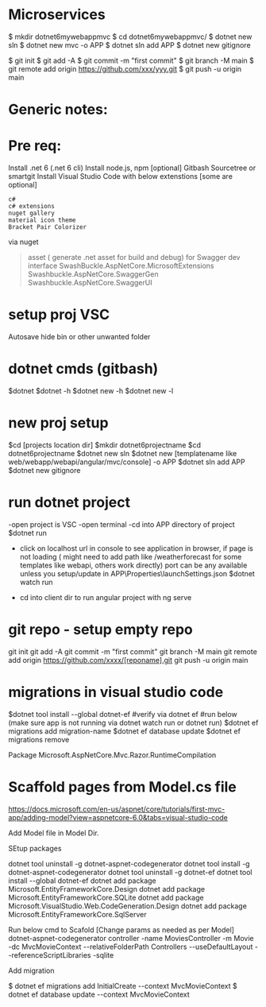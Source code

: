 
# Microservices
  $  mkdir dotnet6mywebappmvc
  $  cd dotnet6mywebappmvc/
  $  dotnet new sln
  $  dotnet new mvc -o APP
  $  dotnet sln add APP
  $  dotnet new gitignore

  $  git init
  $  git add -A
  $  git commit -m "first commit"
  $  git branch -M main
  $  git remote add origin https://github.com/xxx/yyy.git
  $  git push -u origin main





# Generic notes:
# Pre req: 
Install .net 6 (.net 6 cli)
Install node.js, npm [optional]
Gitbash
Sourcetree or smartgit
Install Visual Studio Code with below extenstions [some are optional]

    c#
    c# extensions
    nuget gallery
    material icon theme
    Bracket Pair Colorizer

via nuget
>asset ( generate .net asset for build and debug)
> for Swagger dev interface
SwashBuckle.AspNetCore.MicrosoftExtensions 
Swashbuckle.AspNetCore.SwaggerGen  
Swashbuckle.AspNetCore.SwaggerUI  


# setup proj VSC
Autosave
hide bin or other unwanted folder

# dotnet cmds (gitbash)
$dotnet
$dotnet -h
$dotnet new -h
$dotnet new -l

# new proj setup
$cd [projects location dir]
$mkdir dotnet6projectname
$cd dotnet6projectname
$dotnet new sln
$dotnet new [templatename like web/webapp/webapi/angular/mvc/console] -o APP
$dotnet sln add APP
$dotnet new gitignore

# run dotnet project
-open project is VSC
-open terminal
-cd into APP directory of project
$dotnet run
* click on localhost url in console to see application in browser, if page is not loading ( might need to add path like /weatherforecast for some templates like webapi, others work directly) port can be any available unless you setup/update in APP\Properties\launchSettings.json
$dotnet watch run
- cd into client dir to run angular project with ng serve

# git repo - setup empty repo 
git init
git add -A
git commit -m "first commit"
git branch -M main
git remote add origin https://github.com/xxxx/[reponame].git
git push -u origin main


# migrations in visual studio code
$dotnet tool install --global dotnet-ef
#verify via dotnet ef
#run below (make sure app is not running via dotnet watch run or dotnet run)
$dotnet ef migrations add migration-name
$dotnet ef database update
$dotnet ef migrations remove


Package Microsoft.AspNetCore.Mvc.Razor.RuntimeCompilation

# Scaffold pages from Model.cs file
https://docs.microsoft.com/en-us/aspnet/core/tutorials/first-mvc-app/adding-model?view=aspnetcore-6.0&tabs=visual-studio-code

Add Model file in Model Dir.

SEtup packages


dotnet tool uninstall -g dotnet-aspnet-codegenerator
dotnet tool install -g dotnet-aspnet-codegenerator
dotnet tool uninstall -g dotnet-ef
dotnet tool install --global dotnet-ef
dotnet add package Microsoft.EntityFrameworkCore.Design
dotnet add package Microsoft.EntityFrameworkCore.SQLite
dotnet add package Microsoft.VisualStudio.Web.CodeGeneration.Design
dotnet add package Microsoft.EntityFrameworkCore.SqlServer

Run below cmd to Scafold [Change params as needed as per Model]
dotnet-aspnet-codegenerator controller -name MoviesController -m Movie -dc MvcMovieContext --relativeFolderPath Controllers --useDefaultLayout --referenceScriptLibraries -sqlite

Add migration

$ dotnet ef migrations add InitialCreate --context MvcMovieContext
$ dotnet ef database update --context MvcMovieContext



